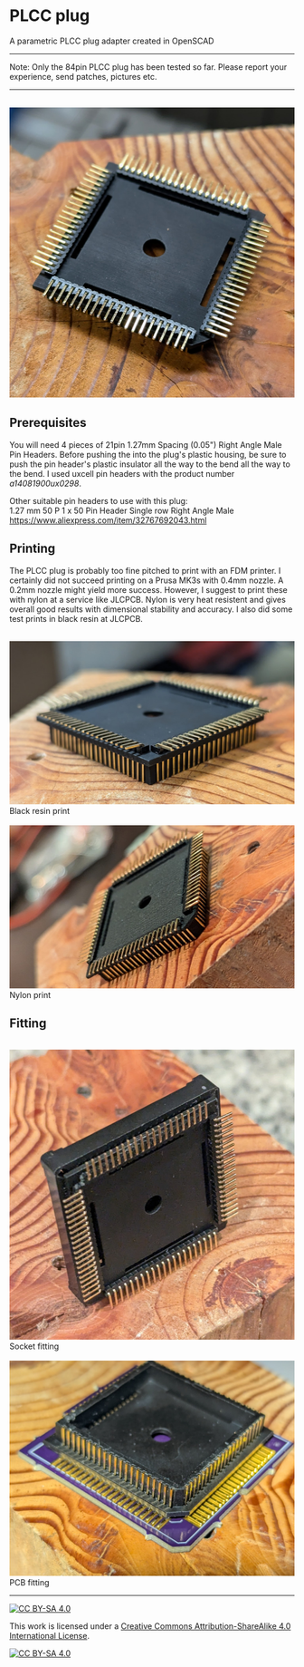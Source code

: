 # PLCC plug

A parametric PLCC plug adapter created in OpenSCAD

***
Note: Only the 84pin PLCC plug has been tested so far. Please report
your experience, send patches, pictures etc.
***

<br />
<a href="images/plccplug84.jpg">
<img src="images/plccplug84.jpg" width="512" height="512">
</a>
<br />

## Prerequisites

You will need 4 pieces of 21pin 1.27mm Spacing (0.05")
Right Angle Male Pin Headers. Before pushing the into the plug's plastic
housing, be sure to push the pin header's plastic insulator all the way
to the bend all the way to the bend. I used uxcell pin headers with the
product number *a14081900ux0298*.

Other suitable pin headers to use with this plug:<br />
1.27 mm 50 P 1 x 50 Pin Header Single row Right Angle Male<br />
https://www.aliexpress.com/item/32767692043.html
<br />

## Printing

The PLCC plug is probably too fine pitched to print with an FDM printer.
I certainly did not succeed printing on a Prusa MK3s with 0.4mm nozzle.
A 0.2mm nozzle might yield more success. However, I suggest to print
these with nylon at a service like JLCPCB. Nylon is very heat resistent
and gives overall good results with dimensional stability and accuracy.
I also did some test prints in black resin at JLCPCB.

<br />
<a href="images/plug84angle.jpg">
<img src="images/plug84angle.jpg" width="512" height="288">
</a>
<br />
Black resin print
<br />
<br />
<a href="images/plug84nylon.jpg">
<img src="images/plug84nylon.jpg" width="512" height="288">
</a>
<br />
Nylon print
<br />

## Fitting

<br />
<a href="images/plug84socketfit.jpg">
<img src="images/plug84socketfit.jpg" width="512" height="512">
</a>
<br />
Socket fitting
<br />
<br />
<a href="images/plug84pcbfit.jpg">
<img src="images/plug84pcbfit.jpg" width="512">
</a>
<br />
PCB fitting
<br />



***



[![CC BY-SA 4.0][cc-by-sa-shield]][cc-by-sa]

This work is licensed under a
[Creative Commons Attribution-ShareAlike 4.0 International License][cc-by-sa].

[![CC BY-SA 4.0][cc-by-sa-image]][cc-by-sa]

[cc-by-sa]: http://creativecommons.org/licenses/by-sa/4.0/
[cc-by-sa-image]: https://licensebuttons.net/l/by-sa/4.0/88x31.png
[cc-by-sa-shield]: https://img.shields.io/badge/License-CC%20BY--SA%204.0-lightgrey.svg

